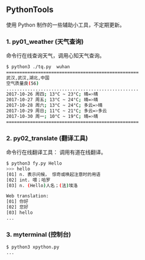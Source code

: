 ## PythonTools
使用 Python 制作的一些辅助小工具，不定期更新。

### 1. py01_weather (天气查询)
命令行在线查询天气，调用心知天气查询。

```sh
$ python3 ./tq.py  wuhan
==================================================
武汉,武汉,湖北,中国
空气质量良(56)
..................................................
2017-10-26 周四; 13°C ~ 23°C; 晴=>晴
2017-10-27 周五; 13°C ~ 24°C; 晴=>晴
2017-10-28 周六; 13°C ~ 24°C; 多云=>晴
2017-10-29 周日; 11°C ~ 21°C; 多云=>多云
2017-10-30 周一; 10°C ~ 19°C; 晴=>晴
==================================================
```

### 2. py02_translate (翻译工具)
命令行在线翻译工具： 调用有道在线翻译。

```sh
$ python3 fy.py Hello
>>> hello
[01] n. 表示问候， 惊奇或唤起注意时的用语
[02] int. 喂；哈罗
[03] n. (Hello)人名；(法)埃洛

Web translation:
[01] 你好
[02] 您好
[03] hello
...
```

### 3. myterminal (控制台)
```sh
$ python3 xpython.py
...
```
